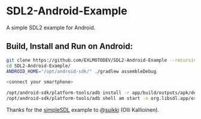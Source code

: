 SDL2-Android-Example
====================

A simple SDL2 example for Android.

## Build, Install and Run on Android:

```bash
git clone https://github.com/EXLMOTODEV/SDL2-Android-Example --recursive --shallow-submodules
cd SDL2-Android-Example/
ANDROID_HOME="/opt/android-sdk/" ./gradlew assembleDebug

<connect your smartphone>

/opt/android-sdk/platform-tools/adb install -r app/build/outputs/apk/debug/app-debug.apk
/opt/android-sdk/platform-tools/adb shell am start -n org.libsdl.app/org.libsdl.app.SDLActivity
```

Thanks for the [simpleSDL](https://github.com/suikki/simpleSDL) example to @[suikki](https://github.com/suikki) (Olli Kallioinen).

